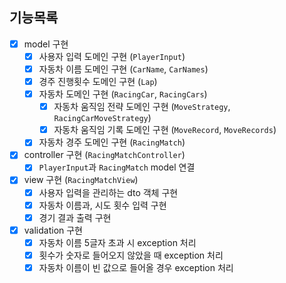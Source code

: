 ## 기능목록
- [x] model 구현
  - [x] 사용자 입력 도메인 구현 (`PlayerInput`)
  - [x] 자동차 이름 도메인 구현 (`CarName`, `CarNames`)
  - [x] 경주 진행횟수 도메인 구현 (`Lap`)
  - [x] 자동차 도메인 구현 (`RacingCar`, `RacingCars`)
    - [x] 자동차 움직임 전략 도메인 구현 (`MoveStrategy`, `RacingCarMoveStrategy`)
    - [x] 자동차 움직임 기록 도메인 구현 (`MoveRecord`, `MoveRecords`) 
  - [x] 자동차 경주 도메인 구현 (`RacingMatch`)
- [x] controller 구현 (`RacingMatchController`)
  - [x] `PlayerInput`과 `RacingMatch` model 연결
- [x] view 구현 (`RacingMatchView`)
  - [x] 사용자 입력을 관리하는 dto 객체 구현
  - [x] 자동차 이름과, 시도 횟수 입력 구현
  - [x] 경기 결과 출력 구현
- [x] validation 구현
  - [x] 자동차 이름 5글자 초과 시 exception 처리
  - [x] 횟수가 숫자로 들어오지 않았을 때 exception 처리
  - [x] 자동차 이름이 빈 값으로 들어올 경우 exception 처리
